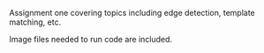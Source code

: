 Assignment one covering topics including edge detection, template matching, etc.

Image files needed to run code are included.
